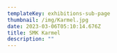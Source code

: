 ```yaml
---
templateKey: exhibitions-sub-page
thumbnail: /img/Karmel.jpg
date: 2023-03-06T05:10:14.676Z
title: SMK Karmel
description: ""
---
```

<!--[kuta3](/img/legoks2.jpeg)

![kuta1](/img/legoks3.jpeg)-->

